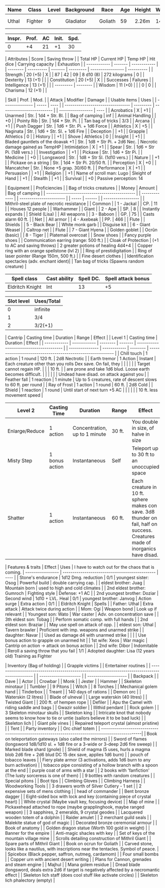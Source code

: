 | Name  | Class   | Level | Background | Race    | Age | Height | Weight | Eyes  | Skin  | Hair | Birthday      | Year | Constellation |
| ----- | ------- | ----- | ---------- | ------- | --- | ------ | ------ | ----- | ----- | ---- | ------------- | ---- | ------------- |
| Uthal | Fighter | 9     | Gladiator  | Goliath | 59  | 2.26m  | 142kg  | White | Stone | None | 5th of summer | 8028 | (Artisan god) |

| Inspr. | Prof. | AC  | Init. | Spd. |
| ------ | ----- | --- | ----- | ---- |
| 0      | +4    | 21  | +1    | 30   | (21 AC normally) (resistance to necrotic)

| Attributes   | Score   | Saving throw |  | Total HP | Current HP | Temp HP | Hit dice  | Carrying capacity | Exhaustion |
| ------------ | ------- | ------------ |  | -------- | ---------- | ------- | --------- | ----------------- | ---------- |
| Strength     | 20 (+5) | X            |  | 87       | 42         | 09      | 8 d10 (8) | 272 kilograms     | 0          |
| Dexterity    | 13 (+1) |              |
| Constitution | 20 (+5) | X            |  | Successes | Failures |
| Intelligence | 13 (+1) |              |  | --------- | -------- |
| Wisdom       | 11 (+0) |              |  | 0         | 0        |
| Charisma     | 12 (+1) |              |

| Skill           | Prof. | Mod. |  | Attack                            | Modifier  | Damage                     |  | Usable items      | Uses |
| --------------- | ----- | ---- |  | --------------------------------- | --------- | -------------------------- |  | ----------------- | ---- |
| Acrobatics      | X     | +1   |  | Unarmed                           | Str.      | 1d4 + Str. Bl.             |  | Bag of camping    | inf  |
| Animal Handling |       | +0   |  | Pointy Rib                        | Str.      | 1d4 + Str. Pi.             |  | Tan bag of tricks | 3/3  |
| Arcana          |       | +1   |  | Push Dagger                       | Str.      | 1d6 + Str. Pi. + 1d6 Force |
| Athletics       | X     | +5   |  | Naginata                          | Str.      | 1d6 + Str. Sl. + 1d6 Fire  |
| Deception       |       | +1   |  | Grapple                           | Athletics | 0                          |
| History         |       | +1   |  | Shove                             | Athletics | 0                          |
| Insight         |       | +1   |  | Bladed gauntlets of the doavak +1 | Str.      | 1d8 + Str Pi. + 2d6 Nec.   | Necrotic damage gained as TempHP
| Intimidation    | X     | +1   |  | Spear                             | Str.      | 1d6 + Str Pi. (1d8 vers.)  |
| Investigation   |       | +1   |  | Pickaxe                           | Str.      | 1d6 + Str Pi.              |
| Medicine        |       | +0   |  | Longsword                         | Str.      | 1d8 + Str Sl. (1d10 vers.) |
| Nature          |       | +1   |  | Pickaxe on a string               | Str.      | 1d4 + Str Pi. 20/50 ft.    |
| Perception      | X     | +0   |  | Mancatcher                        | Str.      | None +5 grap. 30/60 ft.    |
| Performance     | X     | +1   |
| Persuasion      |       | +1   |
| Religion        |       | +1   | Name of scroll man: Lugo
| Sleight of Hand |       | +1   |
| Stealth         |       | +1   |
| Survival        |       | +0   | Passive perception: 14

| Equipment                                     |  | Proficiencies |  | Bag of tricks creatures |  | Money | Amount |  | Bag of camping     |
| --------------------------------------------- |  | ------------- |  | ----------------------- |  | ----- | ------ |  | ------------------ |
| Mithril-steel plate of necrotic resistance    |  | Common        |  | 1 - Jackal              |  | CP.   | 11     |  | Houses 12 people   |
| Warhammer                                     |  | Giant         |  | 2 - Ape                 |  | SP.   | 8      |  | Instantly expands  |
| Shield (Lisa)                                 |  | All weapons   |  | 3 - Baboon              |  | GP.   | 75     |  | Casts alarm 60 ft. |
| Net                                           |  | All armor     |  | 4 - Axebeak             |  | PP.   | 466    |
| Flute                                         |  | Shields       |  | 5 - Black Bear          |
| White monk garb                               |  | Disguise kit  |  | 6 - Giant Weasel        |
| Caltrop net                                   |  | Flute         |  | 7 - Giant Hyena         |
| Golden goblet                                 |  | Ocrûn (basic) |  | 8 - Tiger               |
| Platemail overcoat                            |
| Snow shoes                                    |
| Fancy purple shoes                            |
| Communication earring (range: 500 ft.)        |
| Cloak of Protection                           | (+1 to AC and saving throws)
| 2 greater potions of healing 4d4+4            |
| Copper ring with an orange spellstone (lvl 2) |
| Ring of prestidigitation                      |
| Ring of laser pointer (Range 150m, 500 ft.)   |
| Fine desert clothes                           |
| Identification spectacles (adv. enchant ident)|
| Tan bag of tricks (Spawns random creature)    |

| Spell class     | Cast ability | Spell DC. | Spell attack bonus |
| --------------- | ------------ | --------- | ------------------ |
| Eldritch Knight | Int          | 13        | +5                 |

| Slot level | Uses/Total |
| ---------- | ---------- |
| 0          | infinite   |
| 1          | 3/4        |
| 2          | 3/2(+1)    |

| Cantrip      | Casting time | Duration | Range   | Effect                                   |  | Level 1         | Casting time | Duration | Effect                                                       |
| ------------ | ------------ | -------- | ------- | ---------------------------------------- |  | --------------- | ------------ | -------- | ------------------------------------------------------------ |
| Chill touch  | 1 action     | 1 round  | 120 ft. | 2d8 Nectrotic                            |  | Earth tremor    | 1 Action     | Instant  | Each creature other than you rolls Dex save. On fail, they   |
|              |              |          |         | Target cannot regain HP.                 |  |                 |       10 ft. |          | are prone and take 1d6 blud. Loose earth becomes difficult.  |
|              |              |          |         | Undead have disad. on attack against you |  | Feather fall    | 1 reaction   | 1 minute | Up to 5 creatures, rate of descent slows to 60 ft. per round |
| Ray of Frost | 1 action     | 1 round  | 60 ft.  | 2d8 Cold                                 |  | Shield          | 1 reaction   | 1 round  | Until start of next turn +5 AC                               |
|              |              |          |         | 10 ft. less movement speed               |

| Level 2        | Casting Time   | Duration                      | Range  | Effect                                                                                                                        |
| -------------- | -------------- | ----------------------------- | ------ | ----------------------------------------------------------------------------------------------------------------------------- |
| Enlarge/Reduce | 1 action       | Concentration, up to 1 minute | 30 ft. | You double in size, of halve in size                                                                                          |
| Misty Step     | 1 bonus action | Instantaneous                 | Self   | Teleport up to 30 ft to an unoccupied space                                                                                   |
| Shatter        | 1 action       | Instantaneous                 | 60 ft. | Each creature in 10 ft. sphere makes con save. 3d8 thunder on fail, half on success. Creatures made of inorganics have disad. |

| Features & traits | Effect                                          | Uses | I have to watch out for the chaos that is coming.
| ----------------- | ----------------------------------------------- | ---- |
| Stone's endurance | 1d12 Dmg. reduction                             | 0/1  | youngest sister: Osog
| Powerful build    | double carrying cap.                            |      | eldest brother: Juag
| Mountain born     | used to high and cold climates                  |      | 2nd eldest brother: Gumroch
| Fighting style    | Defense: +1 AC                                  |      | 2nd youngest brother: Doziar
| Second wind       | 1d10 + LVL. Heal                                | 0/1  | youngest brother: Janvog
| Action surge      | Extra action                                    | 0/1  |
| Eldritch Knight   | Spells                                          |      | Father: Uthal
| Extra attack      | Attack twice during action                      |      | Mom: Ogi
| Weapon bond       | Look up if relevant                             |      | Youngest son: Wato
| War caster        | Adv. on concentration save                      |      | 3th eldest son: Tobag
|                   | Perform somatic comp. with full hands           |      | 2nd eldest son: Braziar
|                   | May use spell on attack of opp.                 |      | eldest son: Uthal
| Tavern brawler    | Proficient with imp. weapons and unarmed strike |      | daughter: Navar
|                   | Used as damage d4 with unarmed strike           |      |
|                   | Use bonus action to grapple on unarmed hit      |      | 1st wife: Xeos
| War magic         | Cantrip on action -> attack on bonus action     |      | 2nd wife: Dibor
| Indomitable       | Reroll a saving throw that you fail             | 1/1  | Adopted daughter: Lisa (12 years old) Training as Fighter

| Inventory (Bag of holding)                                                                       |  | Grapple victims       |  | Entertainer routines |
| ------------------------------------------------------------------------------------------------ |  | --------------------- |  | -------------------- |
| Backpack                                                                                         |  | Dave                  |  | Actor                |
| Crowbar                                                                                          |  | Monk                  |  | Jester               |
| Hammer                                                                                           |  | Skeleton minotaur     |  | Tumbler              |
| 9 Pitons                                                                                         |  | Witch                 |
| 8 Torches                                                                                        |  | Mechanical golem hand |
| Tinderbox                                                                                        |  | Treant                |
| 140 days of rations                                                                              |  | Demon orc             |
| Waterskin       (2  litres)                                                                      |  | Blade of ulneval      |
| Large waterskin (40 litres)                                                                      |  | Twisted Giant         |
| 200 ft. of hempen rope                                                                           |  | Defiler               |
| Apu the Camel with riding saddle and bags                                                        |  | Gwazir soldier        |
| Illithid pendant                                                                                 |  | Rock golem            |
| 3 Skeleton minotaur skulls                                                                       |  | Skeleton king         |
| Intricate knot that nobody seems to know how to tie or untie (sailors believe it to be bad luck) |  | Skeleton lich         |
| Giant pile vines                                                                                 |
| Repaired teleport crystal (almost pristine)                                                      |
| Tent                                                                                             |  | Party inventory                                                                                   |
| Orc chief totem                                                                                  |  | --------------------------------------------------------------------------------------------------|
| Book on teleportation gateways (also called the mirrors)                                         |  | Sword of flames (longsword 1d8/1d10 sl. + 1d8 fire or a 3-wide or 3-deep 2d6 fire sweep)          |
| Marked blade shard (gnole)                                                                       |  | Shield of magma (5 uses, hurls a magma blob 2d6 fire + 2d6 blud DC 15 dex save, applies 1d6 burn) |
| pouch of tobacco leaves                                                                          |  | Fiery plate armor (3 activations, adds 1d6 burn to any burn activation)                           |
| tobacco pipe consisting of a hollow branch with a spoon at the end                               |
| purple coat of arms with a star                                                                  |
| 2 books with 'fanfiction' (The lusty sorceress is one of them)                                   |
| 9 bottles with random creatures                                                                  |
| Special pitons                                                                                   |
| Boot tips                                                                                        |
| Climbing Gloves                                                                                  |
| Climbing Harness                                                                                 |
| Woodworking Tools                                                                                |
| 3 drawers worth of Silver Cutlery - 1 set                                                        |
| 2 expensive sets of mens clothing                                                                |
| head of commander                                                                                |
| Bent bronze dagger                                                                               |
| Eight-sided box with lock and key (containing piece of crystal heart)                            |
| White crystal (Maybe vault key, focusing device)                                                 |
| Map of mine                                                                                      |
| Pickaxehead attached to rope (maybe grapplinghook, maybe ranged weapon)                          |
| 3 sapphires, 2 emeralds, 9 crystal geodes                                                        |
| Lacquered wooden totem of a dolphin                                                              |
| Raider amulet                                                                                    |
| 2 merchant guild seals                                                                           |
| Malekite statue of god of magic                                                                  |
| Decorated bronze ceremonial armour                                                               |
| Book of anatomy                                                                                  |
| Golden dragon statue (Worth 100 gold in weight)                                                  |
| Banner for the empire                                                                            |
| Anti-magic shacles with key                                                                      |
| Set of keys of the mountain village mine                                                         |
| Scrolls detailing construction of Mithril Giant                                                  |
| Spare parts of Mithril Giant                                                                     |
| Book on ocrun for Goliath                                                                        |
| Carved stone, looks like a nautilus, with inscriptions near the tentacles. Symbol of peace.      |
| Spicebox (Black pepper, saffron, nutmeg, cardamom)                                               |
| Four small bombs                                                                                 |
| Copper urn with ancient desert writing                                                           |
| Plans for Cannon, grenades and steam engine                                                      |
| Majhul                                                                                           |
| Mana golem residue                                                                               |
| Dread blade (longsword, deals extra 2d6 if target is negatively affected by a necromantic effect |
| Skeleton lich staff (does cool stuff like activate circles)                                      |
| Skeleton lich phalectory (empty)                                                                 |

